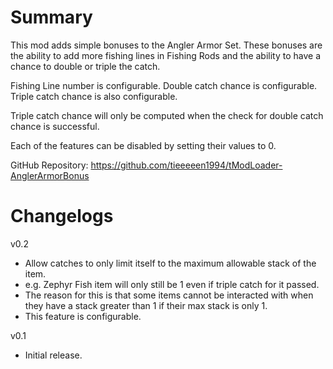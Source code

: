 ﻿# Summary

This mod adds simple bonuses to the Angler Armor Set. These bonuses are the ability to add more fishing lines in Fishing Rods and the ability to have a chance to double or triple the catch.

Fishing Line number is configurable. Double catch chance is configurable. Triple catch chance is also configurable.

Triple catch chance will only be computed when the check for double catch chance is successful.

Each of the features can be disabled by setting their values to 0.

GitHub Repository: https://github.com/tieeeeen1994/tModLoader-AnglerArmorBonus

# Changelogs

v0.2
- Allow catches to only limit itself to the maximum allowable stack of the item.
- e.g. Zephyr Fish item will only still be 1 even if triple catch for it passed.
- The reason for this is that some items cannot be interacted with when they have a stack greater than 1 if their max stack is only 1.
- This feature is configurable.

v0.1
- Initial release.
